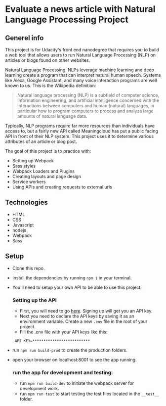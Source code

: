 # Evaluate a news article with Natural Language Processing Project

## Generel info

This project is for Udacity's front end nanodegree that requires you to build a web tool that allows users to run Natural Language Processing (NLP) on articles or blogs found on other websites.

Natural Language Processing. NLPs leverage machine learning and deep learning create a program that can interpret natural human speech. Systems like Alexa, Google Assistant, and many voice interaction programs are well known to us. This is the Wikipedia definition:

> Natural language processing (NLP) is a subfield of computer science, information engineering, and artificial intelligence
> concerned with the interactions between computers and human (natural) languages, in particular how to program computers to
> process and analyze large amounts of natural language data.

Typically, NLP programs require far more resources than individuals have access to, but a fairly new API called Meaningcloud has put a public facing API in front of their NLP system. This project uses it to determine various attributes of an article or blog post.

The goal of this project is to practice with:

- Setting up Webpack
- Sass styles
- Webpack Loaders and Plugins
- Creating layouts and page design
- Service workers
- Using APIs and creating requests to external urls

## Technologies

- HTML
- CSS
- Javascript
- nodejs
- Webpack
- Sass

## Setup

- Clone this repo.
- Install the dependencies by running `npm i` in your terminal.
- You'll need to setup your own API to be able to use this project:
  ### Setting up the API
  - First, you will need to go [here](https://www.meaningcloud.com/developer/sentiment-analysis). Signing up will get you an API key.
  - Next you need to declare the API keys by saving it as an environment variable. Create a new `.env` file in the root of your project.
  - Fill the .env file with your API keys like this:
  ```
   API_KEY=**************************
  ```
- run `npm run build-prod` to create the production folders.
- open your browser on localhost:8001 to see the app running.

  ### run the app for development and testing:

  - run `npm run build-dev` to initiate the webpack server for development work.
  - run `npm run test` to start testing the test files located in the `__test__` folder.
